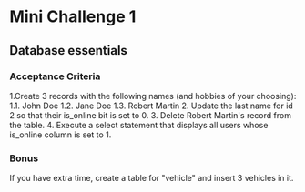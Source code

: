 # Mini Challenge 1

## Database essentials

### Acceptance Criteria

1.Create 3 records with the following names (and hobbies of your choosing):
1.1. John Doe
1.2. Jane Doe
1.3. Robert Martin
2. Update the last name for id 2 so that their is_online bit is set to 0.
3. Delete Robert Martin's record from the table.
4. Execute a select statement that displays all users whose is_online column is set to 1.


### Bonus
If you have extra time, create a table for "vehicle" and insert 3 vehicles in it.